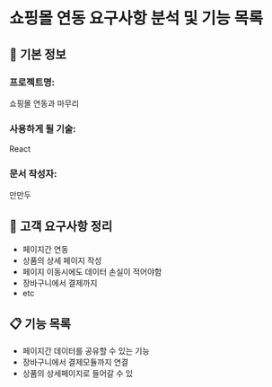 # 쇼핑몰 연동 요구사항 분석 및 기능 목록

## 📌 기본 정보
### 프로젝트명: 
쇼핑몰 연동과 마무리

### 사용하게 될 기술: 
React

### 문서 작성자: 
만만두

## 📝 고객 요구사항 정리
* 페이지간 연동
* 상품의 상세 페이지 작성
* 페이지 이동시에도 데이터 손실이 적어야함
* 장바구니에서 결제까지
* etc


## 📋 기능 목록
* 페이지간 데이터를 공유할 수 있는 기능
* 장바구니에서 결제모듈까지 연결
* 상품의 상세페이지로 들어갈 수 있
